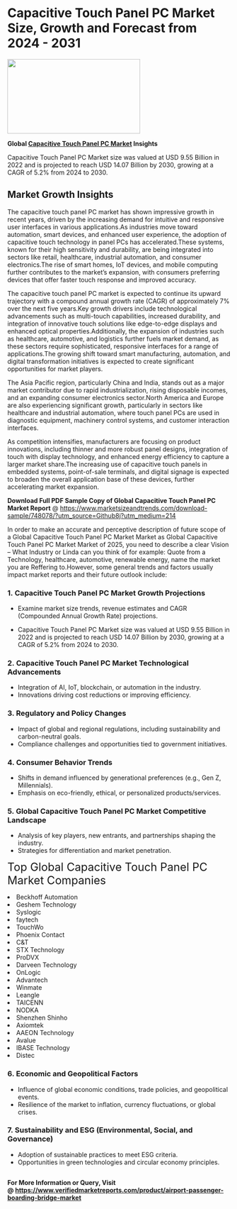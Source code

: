 <H1>Capacitive Touch Panel PC Market Size, Growth and Forecast from 2024 - 2031</H1><img class="aligncenter size-medium wp-image-584254" src="https://thirdeyenews.in/wp-content/uploads/2024/09/Global-Market-Research-300x168.jpeg" alt="" width="300" height="168" /><p><strong>Global&nbsp;<a href="https://www.marketsizeandtrends.com/download-sample/748078/?utm_source=Github8j?utm_medium=214">Capacitive Touch Panel PC Market</a> Insights</strong></p><p>Capacitive Touch Panel PC Market size was valued at USD 9.55 Billion in 2022 and is projected to reach USD 14.07 Billion by 2030, growing at a CAGR of 5.2% from 2024 to 2030.</p><p><h2>Market Growth Insights</h2> <p>The capacitive touch panel PC market has shown impressive growth in recent years, driven by the increasing demand for intuitive and responsive user interfaces in various applications.As industries move toward automation, smart devices, and enhanced user experience, the adoption of capacitive touch technology in panel PCs has accelerated.These systems, known for their high sensitivity and durability, are being integrated into sectors like retail, healthcare, industrial automation, and consumer electronics.The rise of smart homes, IoT devices, and mobile computing further contributes to the market’s expansion, with consumers preferring devices that offer faster touch response and improved accuracy.</p> <p>The capacitive touch panel PC market is expected to continue its upward trajectory with a compound annual growth rate (CAGR) of approximately 7% over the next five years.Key growth drivers include technological advancements such as multi-touch capabilities, increased durability, and integration of innovative touch solutions like edge-to-edge displays and enhanced optical properties.Additionally, the expansion of industries such as healthcare, automotive, and logistics further fuels market demand, as these sectors require sophisticated, responsive interfaces for a range of applications.The growing shift toward smart manufacturing, automation, and digital transformation initiatives is expected to create significant opportunities for market players.</p> <p>The Asia Pacific region, particularly China and India, stands out as a major market contributor due to rapid industrialization, rising disposable incomes, and an expanding consumer electronics sector.North America and Europe are also experiencing significant growth, particularly in sectors like healthcare and industrial automation, where touch panel PCs are used in diagnostic equipment, machinery control systems, and customer interaction interfaces.</p> <p>As competition intensifies, manufacturers are focusing on product innovations, including thinner and more robust panel designs, integration of touch with display technology, and enhanced energy efficiency to capture a larger market share.The increasing use of capacitive touch panels in embedded systems, point-of-sale terminals, and digital signage is expected to broaden the overall application base of these devices, further accelerating market expansion.</p> <p><span class=""><strong>Download Full PDF Sample Copy of Global Capacitive Touch Panel PC Market Report</strong> @ <a href="https://www.marketsizeandtrends.com/download-sample/748078/?utm_source=Github8j?utm_medium=214" target="_blank">https://www.marketsizeandtrends.com/download-sample/748078/?utm_source=Github8j?utm_medium=214</a></span></p><p>In order to make an accurate and perceptive description of future scope of a Global&nbsp;Capacitive Touch Panel PC Market Market as Global&nbsp;Capacitive Touch Panel PC Market Market of 2025, you need to describe a clear Vision &ndash; What Industry or Linda can you think of for example: Quote from a Technology, healthcare, automotive, renewable energy, name the market you are Reffering to.However, some general trends and factors usually impact market reports and their future outlook include:</p><h3>1.&nbsp;<strong>Capacitive Touch Panel PC Market Growth Projections</strong></h3><ul><li>Examine market size trends, revenue estimates and CAGR (Compounded Annual Growth Rate) projections.</li><li><p>Capacitive Touch Panel PC Market size was valued at USD 9.55 Billion in 2022 and is projected to reach USD 14.07 Billion by 2030, growing at a CAGR of 5.2% from 2024 to 2030.</p></li></ul><h3>2.&nbsp;<strong>Capacitive Touch Panel PC Market Technological Advancements</strong></h3><ul><li>Integration of AI, IoT, blockchain, or automation in the industry.</li><li>Innovations driving cost reductions or improving efficiency.</li></ul><h3>3.&nbsp;<strong>Regulatory and Policy Changes</strong></h3><ul><li>Impact of global and regional regulations, including sustainability and carbon-neutral goals.</li><li>Compliance challenges and opportunities tied to government initiatives.</li></ul><h3>4.&nbsp;<strong>Consumer Behavior Trends</strong></h3><ul><li>Shifts in demand influenced by generational preferences (e.g., Gen Z, Millennials).</li><li>Emphasis on eco-friendly, ethical, or personalized products/services.</li></ul><h3>5.&nbsp;<strong>Global Capacitive Touch Panel PC Market Competitive Landscape</strong></h3><ul><li>Analysis of key players, new entrants, and partnerships shaping the industry.</li><li>Strategies for differentiation and market penetration.</li></ul><p data-pm-slice="1 1 []"><span style="color: inherit; font-family: inherit; font-size: 25px;">Top Global Capacitive Touch Panel PC Market Companies</span></p><div class="" data-test-id=""><p><li>Beckhoff Automation</li><li> Geshem Technology</li><li> Syslogic</li><li> faytech</li><li> TouchWo</li><li> Phoenix Contact</li><li> C&T</li><li> STX Technology</li><li> ProDVX</li><li> Darveen Technology</li><li> OnLogic</li><li> Advantech</li><li> Winmate</li><li> Leangle</li><li> TAICENN</li><li> NODKA</li><li> Shenzhen Shinho</li><li> Axiomtek</li><li> AAEON Technology</li><li> Avalue</li><li> IBASE Technology</li><li> Distec</li></p></div><h3>6.&nbsp;<strong>Economic and Geopolitical Factors</strong></h3><ul><li>Influence of global economic conditions, trade policies, and geopolitical events.</li><li>Resilience of the market to inflation, currency fluctuations, or global crises.</li></ul><h3>7.&nbsp;<strong>Sustainability and ESG (Environmental, Social, and Governance)</strong></h3><ul><li>Adoption of sustainable practices to meet ESG criteria.</li><li>Opportunities in green technologies and circular economy principles.</li></ul><h2><strong style="font-size: 14px;">For More Information or Query, Visit @&nbsp;</strong><a style="background-color: #ffffff; font-size: 14px;" href="https://www.marketsizeandtrends.com/report/capacitive-touch-panel-pc-market/" target="_blank">https://www.verifiedmarketreports.com/product/airport-passenger-boarding-bridge-market</a></h2>